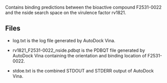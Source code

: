 Contains binding predictions between the bioactive compound F2531-0022 and the nside search space on the virulence factor rv1821.

## Files

- log.txt is the log file generated by AutoDock Vina.

- rv1821_F2531-0022_nside.pdbqt is the PDBQT file generated by AutoDock Vina containing the orientation and binding location of F2531-0022.

- stdoe.txt is the combined STDOUT and STDERR output of AutoDock Vina.


